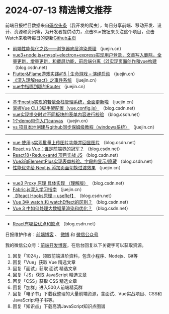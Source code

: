 # 2024-07-13 精选博文推荐

前端日报栏目数据来自[码农头条](http://toutiao.qdkfweb.cn/)（我开发的爬虫），每日分享前端、移动开发、设计、资源和资讯等，为开发者提供动力，点击Star按钮来关注这个项目，点击Watch来收听每日的更新[Github主页](https://github.com/kujian/frontendDaily)
* [前端性能优化之路——浏览器底层渲染原理](https://juejin.cn/post/7389925676532416521) （juejin.cn）
* [vue3+node.js+mysql+electron+express实现用户登录，文章写入删除，全量更新，增量更新，和截屏功能，前后端分离（2)实现页面创作和vue构建](https://blog.csdn.net/a11108578/article/details/140180687) （blog.csdn.net）
* [Flutter&amp;Flame游戏实践#15 | 生命游戏 &#8211; 演绎启动](https://juejin.cn/post/7388338139633565747) （juejin.cn）
* [《深入理解react》之事件系统](https://juejin.cn/post/7387626171158577162) （juejin.cn）
* [vue中指哪到哪的Router](https://juejin.cn/post/7390319492121313316) （juejin.cn）

***
* [基于nestjs实现的若依全栈管理系统，全面更新啦](https://juejin.cn/post/7389902504010383400) （juejin.cn）
* [掌握Vue CLI 3脚手架配置（vue.config.js）](https://blog.csdn.net/weixin_42554191/article/details/140391018) （blog.csdn.net）
* [vue实现提交时对不同板块的表单内容进行校验](https://blog.csdn.net/liao3399084/article/details/140382034) （blog.csdn.net）
* [1个demo带你入门canvas](https://juejin.cn/post/7388056383642206262) （juejin.cn）
* [vs 项目本地创建与github同步保姆级教程（windows系统）](https://juejin.cn/post/7387611028987920394) （juejin.cn）

***
* [vue 使用js实现批量上传图片功能并回显图片](https://blog.csdn.net/han2434/article/details/140382797) （blog.csdn.net）
* [React vs Vue：谁是前端界的冠军？](https://blog.csdn.net/weixin_68127493/article/details/140381476) （blog.csdn.net）
* [React18+Redux+antd 项目实战 JS](https://blog.csdn.net/weixin_45356258/article/details/140379315) （blog.csdn.net）
* [Vue3和ElementPlus实现表单校验、字段的显示/隐藏](https://blog.csdn.net/m0_50666077/article/details/140341480) （blog.csdn.net）
* [性能优先给 Next.js 添加页面切换过渡效果](https://juejin.cn/post/7389651944253587491) （juejin.cn）

***
* [vue3 Proxy 原理 具体实现 （理解版）](https://blog.csdn.net/qq_46035691/article/details/140378261) （blog.csdn.net）
* [Fabric.js深入学习指南](https://juejin.cn/post/7389964128079806490) （juejin.cn）
* [【React Hooks原理 &#8211; useRef】](https://blog.csdn.net/weixin_44273311/article/details/140380809) （blog.csdn.net）
* [Vue 3中 watch 和 watchEffect的区别？](https://blog.csdn.net/lbking666666/article/details/140368638) （blog.csdn.net）
* [Vue 3 中如何处理大数据量渲染和优化？](https://blog.csdn.net/yuanlong12178/article/details/140379772) （blog.csdn.net）

***
* [React有哪些优点和缺点](https://blog.csdn.net/weixin_44337480/article/details/140315768) （blog.csdn.net）

日报维护作者：[前端博客](https://qdkfweb.cn/) 、 [微博](http://weibo.com/kujian) 和 [微信公众号](https://open.weixin.qq.com/qr/code?username=caibaojian_com)

我的微信公众号：[前端开发博客](https://open.weixin.qq.com/qr/code?username=caibaojian_com)，在后台回复以下关键字可以获取资源。

1. 回复「1024」，领取前端进阶资料，包含小程序、Nodejs、Git等
2. 回复「Vue」获取 Vue 精选文章
3. 回复「面试」获取 面试 精选文章
4. 回复「JS」获取 JavaScript 精选文章
5. 回复「CSS」获取 CSS 精选文章
6. 回复「加群」进入500人前端精英群
7. 回复「电子书」下载我整理的大量前端资源，含面试、Vue实战项目、CSS和JavaScript电子书等。
8. 回复「知识点」下载高清JavaScript知识点图谱